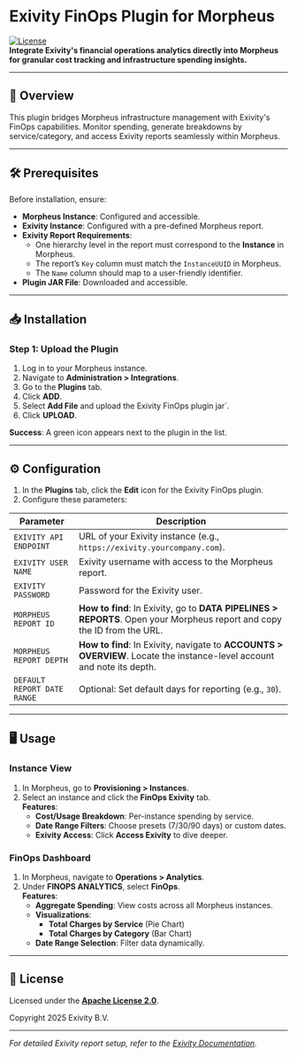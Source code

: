 # Exivity FinOps Plugin for Morpheus

[![License](https://img.shields.io/badge/License-Apache%202.0-blue.svg)](https://opensource.org/licenses/Apache-2.0)  
**Integrate Exivity's financial operations analytics directly into Morpheus for granular cost tracking and infrastructure spending insights.**

---

## 📖 Overview

This plugin bridges Morpheus infrastructure management with Exivity's FinOps capabilities. Monitor spending, generate breakdowns by service/category, and access Exivity reports seamlessly within Morpheus.

---

## 🛠️ Prerequisites

Before installation, ensure:
- **Morpheus Instance**: Configured and accessible.
- **Exivity Instance**: Configured with a pre-defined Morpheus report.
- **Exivity Report Requirements**:
  - One hierarchy level in the report must correspond to the **Instance** in Morpheus.
  - The report’s `Key` column must match the `InstanceUUID` in Morpheus.
  - The `Name` column should map to a user-friendly identifier.
- **Plugin JAR File**: Downloaded and accessible.

---

## 📥 Installation

### Step 1: Upload the Plugin
1. Log in to your Morpheus instance.
2. Navigate to **Administration > Integrations**.
3. Go to the **Plugins** tab.
4. Click **ADD**.
5. Select **Add File** and upload the Exivity FinOps plugin jar`.
6. Click **UPLOAD**.

**Success**: A green icon appears next to the plugin in the list.

---

## ⚙️ Configuration

1. In the **Plugins** tab, click the **Edit** icon for the Exivity FinOps plugin.
2. Configure these parameters:

| **Parameter**                | **Description**                                                                 |
|------------------------------|---------------------------------------------------------------------------------|
| `EXIVITY API ENDPOINT`        | URL of your Exivity instance (e.g., `https://exivity.yourcompany.com`).         |
| `EXIVITY USER NAME`           | Exivity username with access to the Morpheus report.                            |
| `EXIVITY PASSWORD`            | Password for the Exivity user.                                                  |
| `MORPHEUS REPORT ID`          | **How to find**: In Exivity, go to **DATA PIPELINES > REPORTS**. Open your Morpheus report and copy the ID from the URL. |
| `MORPHEUS REPORT DEPTH`       | **How to find**: In Exivity, navigate to **ACCOUNTS > OVERVIEW**. Locate the instance-level account and note its depth. |
| `DEFAULT REPORT DATE RANGE`   | Optional: Set default days for reporting (e.g., `30`).                |

---

## 🖥️ Usage

### Instance View
1. In Morpheus, go to **Provisioning > Instances**.
2. Select an instance and click the **FinOps Exivity** tab.  
   **Features**:
   - **Cost/Usage Breakdown**: Per-instance spending by service.
   - **Date Range Filters**: Choose presets (7/30/90 days) or custom dates.
   - **Exivity Access**: Click **Access Exivity** to dive deeper.

### FinOps Dashboard
1. In Morpheus, navigate to **Operations > Analytics**.
2. Under **FINOPS ANALYTICS**, select **FinOps**.  
   **Features**:
   - **Aggregate Spending**: View costs across all Morpheus instances.
   - **Visualizations**:
     - **Total Charges by Service** (Pie Chart)
     - **Total Charges by Category** (Bar Chart)
   - **Date Range Selection**: Filter data dynamically.

---

## 📜 License

Licensed under the **[Apache License 2.0](LICENSE)**.  

Copyright 2025 Exivity B.V.  

---

*For detailed Exivity report setup, refer to the [Exivity Documentation](https://docs.exivity.com/how%20to%20guides/how%20to%20install%20the%20morpheus%20plugin/).*
